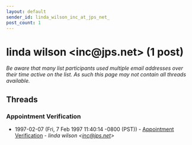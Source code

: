 ```yaml
---
layout: default
sender_id: linda_wilson_inc_at_jps_net_
post_count: 1
---
```


# linda wilson <inc<span>@</span>jps.net> (1 post)

_Be aware that many list participants used multiple email addresses over their time active on the list. As such this page may not contain all threads available._

## Threads

### Appointment Verification
+ 1997-02-07 (Fri, 7 Feb 1997 11:40:14 -0800 (PST)) - [Appointment Verification](/archive/1997/02/54e543c24e5f69fb79bddf11a3cc6d15bac6a97277bf395375254ac0de954b25) - _linda wilson \<inc@jps.net\>_

